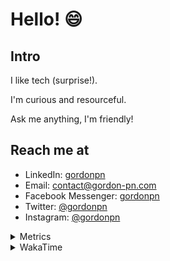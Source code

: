 # Hello! 😄

## Intro

I like tech (surprise!).

I'm curious and resourceful.

Ask me anything, I'm friendly!

## Reach me at

- LinkedIn: [gordonpn](https://www.linkedin.com/in/gordonpn/)
- Email: [contact@gordon-pn.com](mailto:contact@gordon-pn.com)
- Facebook Messenger: [gordonpn](https://www.messenger.com/t/Gordonpn)
- Twitter: [@gordonpn](https://twitter.com/Gordonpn)
- Instagram: [@gordonpn](https://www.instagram.com/gordonpn/)

<details>
  <summary>Metrics</summary>

  <img align="center" src="https://github.com/gordonpn/gordonpn/blob/master/github-metrics.svg" alt="GitHub Metrics">

</details>

<details>
  <summary>WakaTime</summary>

  <!--START_SECTION:waka-->
📊 **This Week I Spent My Time On** 

```text
💬 Programming Languages: 
Java                     8 hrs 12 mins       ██████████████████████░░░   86.97 % 
Brazil Dependency Config 40 mins             ██░░░░░░░░░░░░░░░░░░░░░░░   07.19 % 
XML                      25 mins             █░░░░░░░░░░░░░░░░░░░░░░░░   04.58 % 
Prettier File            3 mins              ░░░░░░░░░░░░░░░░░░░░░░░░░   00.57 % 
Markdown                 2 mins              ░░░░░░░░░░░░░░░░░░░░░░░░░   00.41 % 

🔥 Editors: 
Intellijidea             9 hrs 26 mins       █████████████████████████   100.00 % 
```


 Last Updated on 09/02/2024 10:18:20 UTC
<!--END_SECTION:waka-->
</details>

